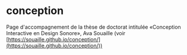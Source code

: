 # conception
Page d'accompagnement de la thèse de doctorat intitulée «Conception Interactive en Design Sonore», Ava Souaille (voir [https://souaille.github.io/conception/](https://souaille.github.io/conception/))
